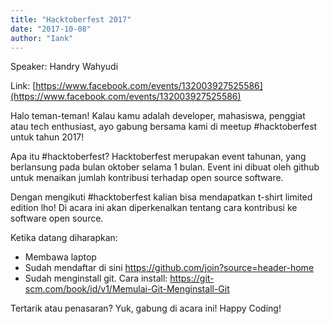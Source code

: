```yaml
---
title: "Hacktoberfest 2017"
date: "2017-10-08"
author: "Iank"
---
```


Speaker: Handry Wahyudi

Link: [https://www.facebook.com/events/132003927525586](https://www.facebook.com/events/132003927525586)

Halo teman-teman! Kalau kamu adalah developer, mahasiswa, penggiat atau tech enthusiast, ayo gabung bersama kami di meetup #hacktoberfest untuk tahun 2017!

Apa itu #hacktoberfest? Hacktoberfest merupakan event tahunan, yang berlansung pada bulan oktober selama 1 bulan. Event ini dibuat oleh github untuk menaikan jumlah kontribusi terhadap open source software.

Dengan mengikuti #hacktoberfest kalian bisa mendapatkan t-shirt limited edition lho! Di acara ini akan diperkenalkan tentang cara kontribusi ke software open source.

Ketika datang diharapkan:
- Membawa laptop
- Sudah mendaftar di sini https://github.com/join?source=header-home
- Sudah menginstall git. 
Cara install: https://git-scm.com/book/id/v1/Memulai-Git-Menginstall-Git

Tertarik atau penasaran? Yuk, gabung di acara ini! Happy Coding!